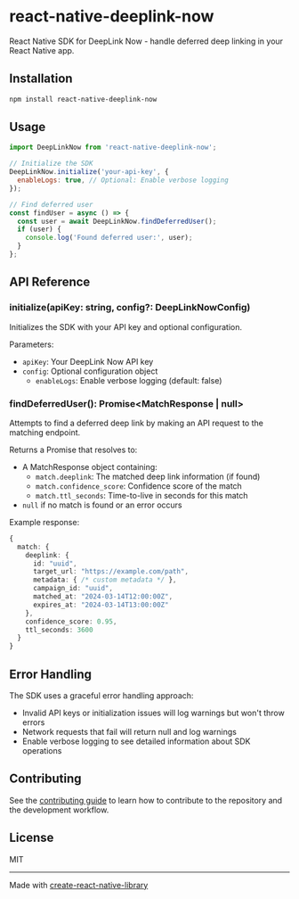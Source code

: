 # react-native-deeplink-now

React Native SDK for DeepLink Now - handle deferred deep linking in your React Native app.

## Installation

```sh
npm install react-native-deeplink-now
```

## Usage

```javascript
import DeepLinkNow from 'react-native-deeplink-now';

// Initialize the SDK
DeepLinkNow.initialize('your-api-key', {
  enableLogs: true, // Optional: Enable verbose logging
});

// Find deferred user
const findUser = async () => {
  const user = await DeepLinkNow.findDeferredUser();
  if (user) {
    console.log('Found deferred user:', user);
  }
};
```

## API Reference

### initialize(apiKey: string, config?: DeepLinkNowConfig)

Initializes the SDK with your API key and optional configuration.

Parameters:

- `apiKey`: Your DeepLink Now API key
- `config`: Optional configuration object
  - `enableLogs`: Enable verbose logging (default: false)

### findDeferredUser(): Promise<MatchResponse | null>

Attempts to find a deferred deep link by making an API request to the matching endpoint.

Returns a Promise that resolves to:

- A MatchResponse object containing:
  - `match.deeplink`: The matched deep link information (if found)
  - `match.confidence_score`: Confidence score of the match
  - `match.ttl_seconds`: Time-to-live in seconds for this match
- `null` if no match is found or an error occurs

Example response:

```typescript
{
  match: {
    deeplink: {
      id: "uuid",
      target_url: "https://example.com/path",
      metadata: { /* custom metadata */ },
      campaign_id: "uuid",
      matched_at: "2024-03-14T12:00:00Z",
      expires_at: "2024-03-14T13:00:00Z"
    },
    confidence_score: 0.95,
    ttl_seconds: 3600
  }
}
```

## Error Handling

The SDK uses a graceful error handling approach:

- Invalid API keys or initialization issues will log warnings but won't throw errors
- Network requests that fail will return null and log warnings
- Enable verbose logging to see detailed information about SDK operations

## Contributing

See the [contributing guide](CONTRIBUTING.md) to learn how to contribute to the repository and the development workflow.

## License

MIT

---

Made with [create-react-native-library](https://github.com/callstack/react-native-builder-bob)
